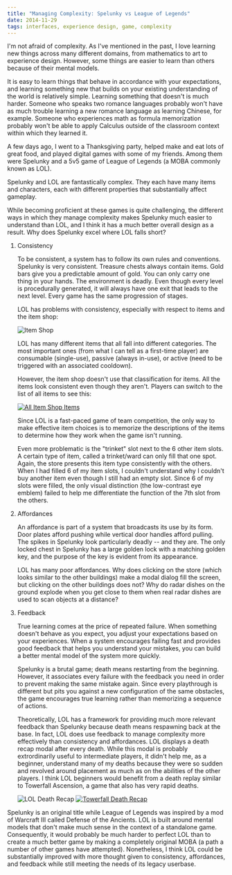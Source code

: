 ```yaml
---
title: "Managing Complexity: Spelunky vs League of Legends"
date: 2014-11-29
tags: interfaces, experience design, game, complexity
---
```


I'm not afraid of complexity. As I've mentioned in the past, I love learning new things across many different domains, from mathematics to art to experience design. However, some things are easier to learn than others because of their mental models.

It is easy to learn things that behave in accordance with your expectations, and learning something new that builds on your existing understanding of the world is relatively simple. Learning something that doesn't is much harder. Someone who speaks two romance languages probably won't have as much trouble learning a new romance language as learning Chinese, for example. Someone who experiences math as formula memorization probably won't be able to apply Calculus outside of the classroom context within which they learned it.

A few days ago, I went to a Thanksgiving party, helped make and eat lots of great food, and played digital games with some of my friends. Among them were Spelunky and a 5v5 game of League of Legends (a MOBA commonly known as LOL).

Spelunky and LOL are fantastically complex. They each have many items and characters, each with different properties that substantially affect gameplay.

While becoming proficient at these games is quite challenging, the different ways in which they manage complexity makes Spelunky much easier to understand than LOL, and I think it has a much better overall design as a result. Why does Spelunky excel where LOL falls short?

1. Consistency

	To be consistent, a system has to follow its own rules and conventions. Spelunky is very consistent. Treasure chests always contain items. Gold bars give you a predictable amount of gold. You can only carry one thing in your hands. The environment is deadly. Even though every level is procedurally generated, it will always have one exit that leads to the next level. Every game has the same progression of stages.

	LOL has problems with consistency, especially with respect to items and the item shop:

	![Item Shop](2014-11-29-managing-complexity/ItemShop.jpg)

	LOL has many different items that all fall into different categories. The most important ones (from what I can tell as a first-time player) are consumable (single-use), passive (always in-use), or active (need to be triggered with an associated cooldown).

	However, the item shop doesn't use that classification for items. All the items look consistent even though they aren't. Players can switch to the list of all items to see this:

	[![All Item Shop Items](2014-11-29-managing-complexity/ItemShopAll.jpg)](https://www.youtube.com/watch?v=kdELk30I8qE)

	Since LOL is a fast-paced game of team competition, the only way to make effective item choices is to memorize the descriptions of the items to determine how they work when the game isn't running.

	Even more problematic is the "trinket" slot next to the 6 other item slots. A certain type of item, called a trinket/ward can only fill that one spot. Again, the store presents this item type consistently with the others. When I had filled 6 of my item slots, I couldn't understand why I couldn't buy another item even though I still had an empty slot. Since 6 of my slots were filled, the only visual distinction (the low-contrast eye emblem) failed to help me differentiate the function of the 7th slot from the others.

2. Affordances

	An affordance is part of a system that broadcasts its use by its form. Door plates afford pushing while vertical door handles afford pulling. The spikes in Spelunky look particularly deadly -- and they are. The only locked chest in Spelunky has a large golden lock with a matching golden key, and the purpose of the key is evident from its appearance.

	LOL has many poor affordances. Why does clicking on the store (which looks similar to the other buildings) make a modal dialog fill the screen, but clicking on the other buildings does not? Why do radar dishes on the ground explode when you get close to them when real radar dishes are used to scan objects at a distance?

3. Feedback

	True learning comes at the price of repeated failure. When something doesn't behave as you expect, you adjust your expectations based on your experiences. When a system encourages failing fast and provides good feedback that helps you understand your mistakes, you can build a better mental model of the system more quickly.

	Spelunky is a brutal game; death means restarting from the beginning. However, it associates every failure with the feedback you need in order to prevent making the same mistake again. Since every playthrough is different but pits you against a new configuration of the same obstacles, the game encourages true learning rather than memorizing a sequence of actions.

	Theoretically, LOL has a framework for providing much more relevant feedback than Spelunky because death means respawning back at the base. In fact, LOL does use feedback to manage complexity more effectively than consistency and affordances. LOL displays a death recap modal after every death. While this modal is probably extrordinarily useful to intermediate players, it didn't help me, as a beginner, understand many of my deaths because they were so sudden and revolved around placement as much as on the abilities of the other players. I think LOL beginners would benefit from a death replay similar to Towerfall Ascension, a game that also has very rapid deaths.

	![LOL Death Recap](2014-11-29-managing-complexity/DeathRecap.jpg)
	[![Towerfall Death Recap](http://i.imgur.com/zIPk1sU.gif)](http://towerfallr.tumblr.com)


Spelunky is an original title while League of Legends was inspired by a mod of Warcraft III called Defense of the Ancients. LOL is built around mental models that don't make much sense in the context of a standalone game. Consequently, it would probably be much harder to perfect LOL than to create a much better game by making a completely original MOBA (a path a number of other games have attempted). Nonetheless, I think LOL could be substantially improved with more thought given to consistency, affordances, and feedback while still meeting the needs of its legacy userbase.